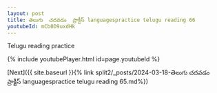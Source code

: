 ```yaml
---
layout: post
title: తెలుగు  చదవడం  ప్రాక్టీస్ languagespractice telugu reading 66
youtubeId: mCb0D9uxdHk
---
```

 
 
Telugu reading practice
 
 
 
 
 


{% include youtubePlayer.html id=page.youtubeId %}
 
[Next]({{ site.baseurl }}{% link  split2/_posts/2024-03-18-తెలుగు  చదవడం  ప్రాక్టీస్ languagespractice telugu reading 65.md%})
 
